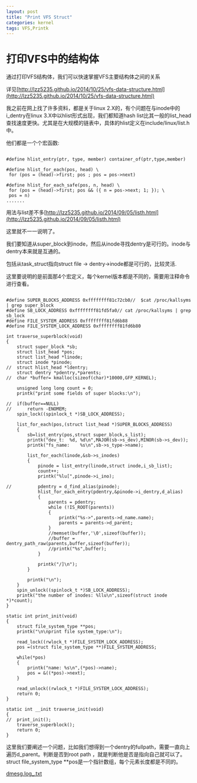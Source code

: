 ```yaml
---
layout: post
title: "Print VFS Struct"
categories: kernel
tags: VFS,Printk
---
```

打印VFS中的结构体
==================
通过打印VFS结构体，我们可以快速掌握VFS主要结构体之间的关系

详见[http://lzz5235.github.io/2014/10/25/vfs-data-structure.html](http://lzz5235.github.io/2014/10/25/vfs-data-structure.html)

我之前在网上找了许多资料，都是关于linux 2.X的，有个问题在与inode中的i_dentry在linux 3.X中以hlist形式出现，我们都知道hash list比其一般的list_head查找速度更快。尤其是在大规模的链表中，具体的hlist定义在include/linux/list.h中。

他们都是一个个宏函数:

<pre><code>
#define hlist_entry(ptr, type, member) container_of(ptr,type,member)
 
#define hlist_for_each(pos, head) \
 for (pos = (head)->first; pos ; pos = pos->next)
 
#define hlist_for_each_safe(pos, n, head) \
 for (pos = (head)->first; pos && ({ n = pos->next; 1; }); \
 pos = n)
.......
</code></pre>

用法与list差不多[http://lzz5235.github.io/2014/09/05/listh.html](http://lzz5235.github.io/2014/09/05/listh.html)

这里就不一一说明了。

我们要知道从super_block到inode，然后从inode寻找dentry是可行的。inode与dentry本来就是互通的。

包括从task_struct指向struct file -> dentry->inode都是可行的，比较灵活.

这里要说明的是前面那4个宏定义，每个kernel版本都是不同的，需要用注释命令进行查看。

<pre><code>
#define SUPER_BLOCKS_ADDRESS 0xffffffff81c72cb0//  $cat /proc/kallsyms | grep super_block
#define SB_LOCK_ADDRESS 0xffffffff81fd5fa0// cat /proc/kallsyms | grep sb_lock
#define FILE_SYSTEM_ADDRESS 0xffffffff81fd6b88
#define FILE_SYSTEM_LOCK_ADDRESS 0xffffffff81fd6b80
 
int traverse_superblock(void)
{
    struct super_block *sb;
    struct list_head *pos;
    struct list_head *linode;
    struct inode *pinode;
//  struct hlist_head *ldentry;
    struct dentry *pdentry,*parents;
//  char *buffer= kmalloc(sizeof(char)*10000,GFP_KERNEL);   
 
    unsigned long long count = 0;
    printk("print some fields of super blocks:\n");
 
//  if(buffer==NULL)
//      return -ENOMEM;
    spin_lock((spinlock_t *)SB_LOCK_ADDRESS);
 
    list_for_each(pos,(struct list_head *)SUPER_BLOCKS_ADDRESS)
    {
        sb=list_entry(pos,struct super_block,s_list);
        printk("dev_t:  %d, %d\n",MAJOR(sb->s_dev),MINOR(sb->s_dev));
        printk("fs_name:    %s\n",sb->s_type->name);
 
        list_for_each(linode,&sb->s_inodes)
        {
            pinode = list_entry(linode,struct inode,i_sb_list);
            count++;
            printk("%lu[",pinode->i_ino);
 
//          pdentry = d_find_alias(pinode);
            hlist_for_each_entry(pdentry,&pinode->i_dentry,d_alias)
            {
                parents = pdentry;
                while (!IS_ROOT(parents))
                {
                    printk("%s->",parents->d_name.name);
                    parents = parents->d_parent;
                }
                //memset(buffer,'\0',sizeof(buffer));
                //buffer = dentry_path_raw(parents,buffer,sizeof(buffer));
                //printk("%s",buffer);
            }
 
            printk("/]\n");
        }
 
        printk("\n");
    }
    spin_unlock((spinlock_t *)SB_LOCK_ADDRESS);
    printk("the number of inodes: %llu\n",sizeof(struct inode *)*count);
}
 
static int print_init(void)
{
    struct file_system_type **pos;
    printk("\n\nprint file system_type:\n");
 
    read_lock((rwlock_t *)FILE_SYSTEM_LOCK_ADDRESS);
    pos =(struct file_system_type **)FILE_SYSTEM_ADDRESS;
 
    while(*pos)
    {
        printk("name: %s\n",(*pos)->name);
        pos = &((*pos)->next);
    }
 
    read_unlock((rwlock_t *)FILE_SYSTEM_LOCK_ADDRESS);
    return 0;
}
 
static int __init traverse_init(void)
{
//  print_init();
    traverse_superblock();
    return 0;
}
</code></pre>

这里我们要阐述一个问题，比如我们想得到一个dentry的fullpath，需要一直向上遍历d_parent。判断是否到root path ，就是判断他是否是指向自己就可以了。
struct file_system_type **pos是一个指针数组，每个元素长度都是不同的。

[dmesg.log_.txt](/assets/resources/dmesg.log_.txt)